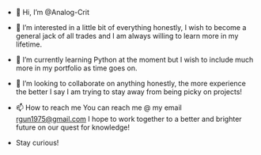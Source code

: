 - 👋 Hi, I’m @Analog-Crit
- 👀 I’m interested in a little bit of everything honestly, I wish to become a general jack of all trades and I am always willing to learn more in my lifetime.

- 🌱 I’m currently learning Python at the moment but I wish to include much more in my portfolio as time goes on.
- 💞️ I’m looking to collaborate on anything honestly, the more experience the better I say I am trying to stay away from being picky on projects!
- 📫 How to reach me You can reach me @ my email rgun1975@gmail.com I hope to work together to a better and brighter future on our quest for knowledge!
- Stay curious!

<!---
Analog-Crit/Analog-Crit is a ✨ special ✨ repository because its `README.md` (this file) appears on your GitHub profile.
You can click the Preview link to take a look at your changes.
--->
